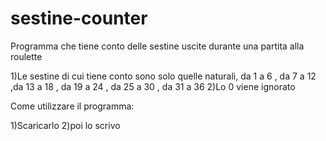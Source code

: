 # sestine-counter

Programma che tiene conto delle sestine uscite durante una partita alla roulette

1)Le sestine di cui tiene conto sono solo quelle naturali, da 1 a 6 , da 7 a 12 ,da 13 a 18 , da 19 a 24 , da 25 a 30 , da 31 a 36
2)Lo 0 viene ignorato

Come utilizzare il programma:

1)Scaricarlo
2)poi lo scrivo
